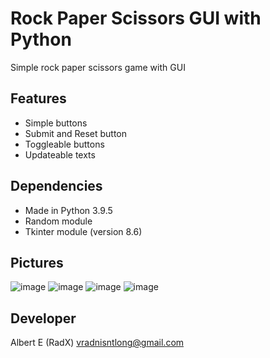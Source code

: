 # Rock Paper Scissors GUI with Python
Simple rock paper scissors game with GUI

## Features
- Simple buttons
- Submit and Reset button
- Toggleable buttons
- Updateable texts

## Dependencies
- Made in Python 3.9.5
- Random module
- Tkinter module (version 8.6)

## Pictures
![image](https://user-images.githubusercontent.com/85069947/125599139-6aa143b5-bb90-4c32-a86c-59c55f397546.png)
![image](https://user-images.githubusercontent.com/85069947/125599180-806a1b11-b0bc-4907-8854-b9d74d08e9ac.png)
![image](https://user-images.githubusercontent.com/85069947/125599210-301f2664-b74b-470e-8b8d-bcd794c4c749.png)
![image](https://user-images.githubusercontent.com/85069947/125599279-0ac07552-a95a-4f0c-9b42-2de9e495399b.png)


## Developer
Albert E (RadX) vradnisntlong@gmail.com
